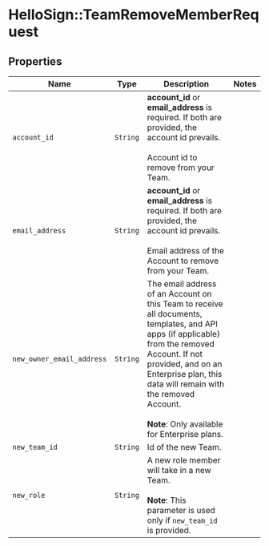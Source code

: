 # HelloSign::TeamRemoveMemberRequest



## Properties

| Name | Type | Description | Notes |
| ---- | ---- | ----------- | ----- |
| `account_id` | ```String``` |  **account_id** or **email_address** is required. If both are provided, the account id prevails.<br><br>Account id to remove from your Team.  |  |
| `email_address` | ```String``` |  **account_id** or **email_address** is required. If both are provided, the account id prevails.<br><br>Email address of the Account to remove from your Team.  |  |
| `new_owner_email_address` | ```String``` |  The email address of an Account on this Team to receive all documents, templates, and API apps (if applicable) from the removed Account. If not provided, and on an Enterprise plan, this data will remain with the removed Account.<br><br>**Note**: Only available for Enterprise plans.  |  |
| `new_team_id` | ```String``` |  Id of the new Team.  |  |
| `new_role` | ```String``` |  A new role member will take in a new Team.<br><br>**Note**: This parameter is used only if `new_team_id` is provided.  |  |

